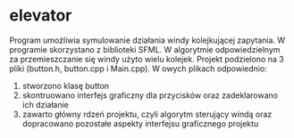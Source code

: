 # elevator
Program umożliwia symulowanie działania windy kolejkującej zapytania.
W programie skorzystano z biblioteki SFML. W algorytmie odpowiedzielnym za przemieszczanie się windy użyto wielu kolejek.
Projekt podzielono na 3 pliki (button.h, button.cpp i Main.cpp). 
W owych plikach odpowiednio: 
1) stworzono klasę button
2) skontruowano interfejs graficzny dla przycisków oraz zadeklarowano ich działanie
3) zawarto główny rdzeń projektu, czyli algorytm sterujący windą oraz dopracowano pozostałe aspekty interfejsu graficznego projektu
